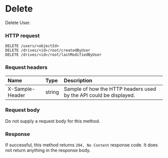 # Delete

Delete User.
### HTTP request
```http
DELETE /users/<objectId>
DELETE /drives/<id>/root/createdByUser
DELETE /drives/<id>/root/lastModifiedByUser

```
### Request headers
| Name       | Type | Description|
|:---------------|:--------|:----------|
| X-Sample-Header  | string  | Sample of how the HTTP headers used by the API could be displayed.|

### Request body
Do not supply a request body for this method.


### Response
If successful, this method returns `204, No Content` response code. It does not return anything in the response body.


<!-- uuid: affb4e46-89b5-4cbd-90e0-ea6f12c6e050
2015-10-09 16:05:04 UTC -->